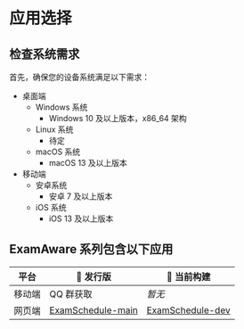 # 应用选择

## 检查系统需求

首先，确保您的设备系统满足以下需求：
- 桌面端
  - Windows 系统
    - Windows 10 及以上版本，x86_64 架构   
  - Linux 系统
    - 待定
  - macOS 系统
    - macOS 13 及以上版本
- 移动端
  - 安卓系统
    - 安卓 7 及以上版本
  - iOS 系统
    - iOS 13 及以上版本
    
## ExamAware 系列包含以下应用

| 平台 | 🚀 发行版 | 🚧 当前构建 |
| - | - | - |
| 移动端 | QQ 群获取 | *暂无* |
| 网页端 | [ExamSchedule-main](https://github.com/ExamAware/ExamSchedule) | [ExamSchedule-dev](https://github.com/ExamAware/ExamSchedule/tree/dev) |